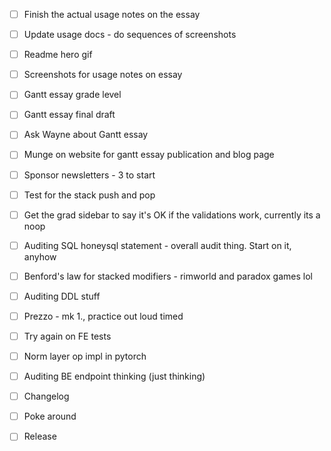 - [ ] Finish the actual usage notes on the essay
- [ ] Update usage docs - do sequences of screenshots
- [ ] Readme hero gif
- [ ] Screenshots for usage notes on essay
- [ ] Gantt essay grade level
- [ ] Gantt essay final draft

- [ ] Ask Wayne about Gantt essay
- [ ] Munge on website for gantt essay publication and blog page
- [ ] Sponsor newsletters - 3 to start

- [ ] Test for the stack push and pop
- [ ] Get the grad sidebar to say it's OK if the validations work, currently its a noop
- [ ] Auditing SQL honeysql statement - overall audit thing. Start on it, anyhow

- [ ] Benford's law for stacked modifiers - rimworld and paradox games lol
- [ ] Auditing DDL stuff

- [ ] Prezzo - mk 1., practice out loud timed

- [ ] Try again on FE tests
- [ ] Norm layer op impl in pytorch

- [ ] Auditing BE endpoint thinking (just thinking)

- [ ] Changelog
- [ ] Poke around
- [ ] Release

